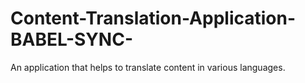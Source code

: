 # Content-Translation-Application-BABEL-SYNC-
An application that helps to translate content in various languages.
